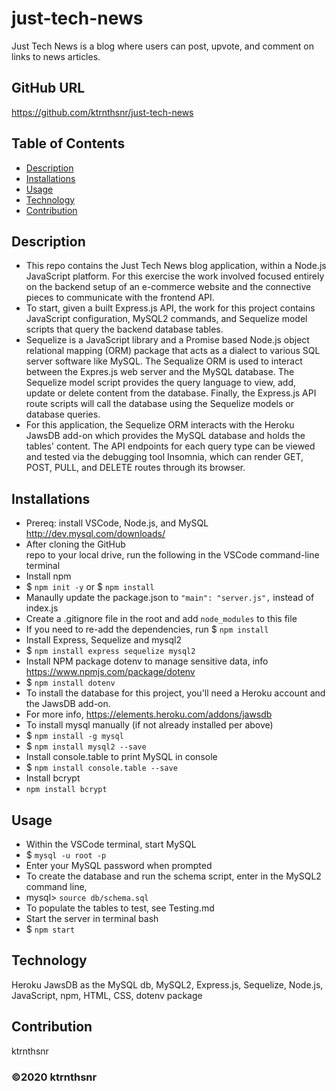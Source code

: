 ﻿# just-tech-news
Just Tech News is a blog where users can post, upvote, and comment on links to news articles.

## GitHub URL
https://github.com/ktrnthsnr/just-tech-news

## Table of Contents
* [Description](#description)
* [Installations](#installations)
* [Usage](#usage)
* [Technology](#technology)
* [Contribution](#contribution)

## Description
- This repo contains the Just Tech News blog application, within a Node.js JavaScript platform. For this exercise the work involved focused entirely on the backend setup of an e-commerce website and the connective pieces to communicate with the frontend API. 
- To start, given a built Express.js API, the work for this project contains JavaScript configuration, MySQL2 commands, and Sequelize model scripts that query the backend database tables.
- Sequelize is a JavaScript library and a Promise based Node.js object relational mapping (ORM) package that acts as a dialect to various SQL server software like MySQL. The Sequalize ORM is used to interact between the Expres.js web server and the MySQL database. The Sequelize model script provides the query language to view, add, update or delete content from the database. Finally, the Express.js API route scripts will call the database using the Sequelize models or database queries. 
- For this application, the Sequelize ORM interacts with the Heroku JawsDB add-on which provides the MySQL database and holds the tables' content. The API endpoints for each query type can be viewed and tested via the debugging tool Insomnia, which can render GET, POST, PULL, and DELETE routes through its browser.

## Installations
- Prereq: install VSCode, Node.js, and MySQL http://dev.mysql.com/downloads/
- After cloning the GitHub repo to your local drive, run the following in the VSCode command-line terminal
- Install npm
- $ `npm init -y` or $ `npm install`
- Manaully update the package.json to  `"main": "server.js",` instead of index.js
- Create a .gitignore file in the root and add `node_modules` to this file
- If you need to re-add the dependencies, run $ `npm install`
- Install Express, Sequelize and mysql2
- $ `npm install express sequelize mysql2`
- Install NPM package dotenv to manage sensitive data, info https://www.npmjs.com/package/dotenv
- $ `npm install dotenv`
- To install the database for this project, you'll need a Heroku account and the JawsDB add-on.
- For more info, https://elements.heroku.com/addons/jawsdb
- To install mysql manually (if not already installed per above)
- $ `npm install -g mysql`
- $ `npm install mysql2 --save`
- Install console.table to print MySQL in console
- $ `npm install console.table --save`
- Install bcrypt 
- `npm install bcrypt`

## Usage
- Within the VSCode terminal, start MySQL
-   $ `mysql -u root -p`
- Enter your MySQL password when prompted
- To create the database and run the schema script, enter in the MySQL2 command line,
- mysql> `source db/schema.sql`
- To populate the tables to test, see Testing.md
- Start the server in terminal bash
- $ `npm start`

## Technology
Heroku JawsDB as the MySQL db, MySQL2, Express.js, Sequelize, Node.js, JavaScript, npm, HTML, CSS, dotenv package

## Contribution
ktrnthsnr

### ©️2020 ktrnthsnr
